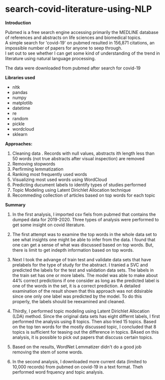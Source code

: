 # search-covid-literature-using-NLP
<b> Introduction </b>

Pubmed is a free search engine accessing primarily the MEDLINE database of references and abstracts on life sciences and biomedical topics.  
A simple search for 'covid-19' on pubmed resulted in 156,871 citations, an impossible number of papers for anyone to seep through.  
I set out to see whether I can get some kind of understanding of the trend in literature using natural language processing.

The data were downloaded from pubmed after search for covid-19

<b> Libraries used </b>
- nltk
- pandas
- numpy
- matplotlib
- datetime
- re
- random
- pickle
- wordcloud
- sklearn

<b> Approaches: </b>
1. Cleaning data .  Records with null values, abstracts ith length less than 50 words (not true abstracts after visual inspection) are removed
2. Removing stopwords
3. Perfirming lemmatization
4. Ranking most frequently used words
5. Visualizing most used words using WordCloud 
6. Predicting ducument labels to identify types of studies performed
7. Topic Modeling using Latent Dirichlet Allocation technique
8. Recommeding collection of articles based on top words for each topic 

<b>Summary</b>

1. In the first analysis, I imported csv fiels from pubmed that contains the dumped data for 2019-2020.  Three types of analysis were performed to get some insight on covid literature.

2. The first attempt was to examine the top words in the whole data set to see what insights one might be able to infer from the data.  I found that one can get a sense of what was discussed based on top words.  But, there is limit to get indepth information based on top words.

3. Next I took the advange of train test and validate data sets that have prelabels for the type of study for the abstract.  I tranied a SVC and predicted the labels for the test and validation data sets.  The labels in the train set has one or more labels.  The model was able to make about 44% correct predictions if one consider as long as the predicted label is one of the words in the set, it is a correct prediction.  A detailed examination of the result shown that this approach was not ddsirable since one only one label was predicted by the model.  To do this properly, the labels should be reexamined and cleaned.  

4. Thirdly, I performed topic modeling using Latent Dirichlet Allocation (LDA) method.  Since the original data sets has eight differnt labels, I first performed the analysis using 8 topics.  Then also tried 15 topics.  Based on the top ten words for the mostly discussed topic, I concluded that 8 topics is sufficient for teasing out the difference in topics.  BAsed on this analysis, it is possible to pick out papers that disccuss certain topics.  

5. Based on the results, WordNet Lemmatizer didn't do a good job removing the stem of some words.
6. In the second analysis, I downloaded more current data (limited to 10,000 records) from pubmed on covid-19 in a text format.  Theh performed word frquency and topic analysis.
